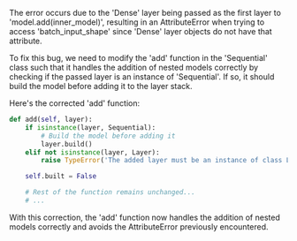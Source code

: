 The error occurs due to the 'Dense' layer being passed as the first layer to 'model.add(inner_model)', resulting in an AttributeError when trying to access 'batch_input_shape' since 'Dense' layer objects do not have that attribute.

To fix this bug, we need to modify the 'add' function in the 'Sequential' class such that it handles the addition of nested models correctly by checking if the passed layer is an instance of 'Sequential'. If so, it should build the model before adding it to the layer stack.

Here's the corrected 'add' function:

```python
def add(self, layer):
    if isinstance(layer, Sequential):
        # Build the model before adding it
        layer.build()
    elif not isinstance(layer, Layer):
        raise TypeError('The added layer must be an instance of class Layer. Found: ' + str(layer))

    self.built = False

    # Rest of the function remains unchanged...
    # ...
```

With this correction, the 'add' function now handles the addition of nested models correctly and avoids the AttributeError previously encountered.
